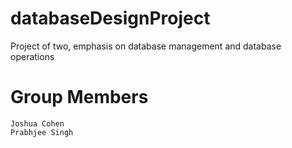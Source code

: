 # databaseDesignProject
Project of two, emphasis on database management and database operations


# Group Members
    Joshua Cohen
    Prabhjee Singh
